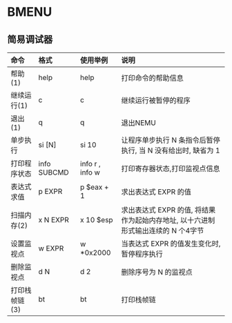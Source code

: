 # BMENU

## 简易调试器

| 命令	| 格式	| 使用举例	| 说明 |
| :--- | :-----| :------ | :------ |
| 帮助(1) |	help	| help	| 打印命令的帮助信息 |
| 继续运行(1) |	c	| c	| 继续运行被暂停的程序 |
| 退出(1)	| q	| q	| 退出NEMU |
| 单步执行	| si [N] |	si 10	| 让程序单步执行 N 条指令后暂停执行, 当 N 没有给出时, 缺省为 1 |
| 打印程序状态	| info SUBCMD	| info r , info w	| 打印寄存器状态,打印监视点信息 |
| 表达式求值	| p EXPR	| p $eax + 1 |	求出表达式 EXPR 的值 |
| 扫描内存(2)	| x N EXPR	| x 10 $esp	| 求出表达式 EXPR 的值, 将结果作为起始内存地址, 以十六进制形式输出连续的 N 个4字节 |
| 设置监视点	| w EXPR	 | w *0x2000	| 当表达式 EXPR 的值发生变化时, 暂停程序执行 |
| 删除监视点	| d N	| d 2	| 删除序号为 N 的监视点 |
| 打印栈帧链(3) |	bt	| bt	| 打印栈帧链 |
